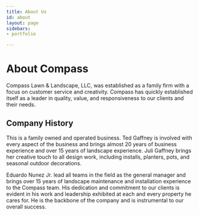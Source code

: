 ```yaml
---
title: About Us
id: about
layout: page
sidebars:
- portfolio

---
```

# About Compass

Compass Lawn & Landscape, LLC, was established as a family firm with a focus on customer service and creativity. Compass has quickly established itself as a leader in quality, value, and responsiveness to our clients and their needs.

## Company History

This is a family owned and operated business. Ted Gaffney is involved with every aspect of the business and brings almost 20 years of business experience and over 15 years of landscape experience. Juli Gaffney brings her creative touch to all design work, including installs, planters, pots, and seasonal outdoor decorations.

Eduardo Nunez Jr. lead all teams in the field as the general manager and brings over 15 years of landscape maintenance and installation experience to the Compass team. His dedication and commitment to our clients is evident in his work and leadership exhibited at each and every property he cares for. He is the backbone of the company and is instrumental to our overall success.